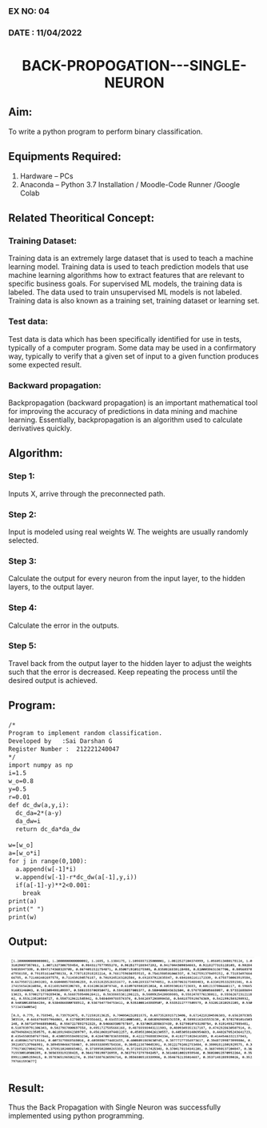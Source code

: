 ### EX NO: 04
### DATE : 11/04/2022

# <p align='center'> BACK-PROPOGATION---SINGLE-NEURON </p>
## Aim:
To write a python program to perform binary classification.

## Equipments Required:
1. Hardware – PCs
2. Anaconda – Python 3.7 Installation / Moodle-Code Runner /Google Colab

## Related Theoritical Concept:
### Training Dataset:
Training data is an extremely large dataset that is used to teach a machine learning model. Training data is used to teach prediction models that use machine learning algorithms how to extract features that are relevant to specific business goals. For supervised ML models, the training data is labeled. The data used to train unsupervised ML models is not labeled. Training data is also known as a training set, training dataset or learning set.

### Test data:
Test data is data which has been specifically identified for use in tests, typically of a computer program. Some data may be used in a confirmatory way, typically to verify that a given set of input to a given function produces some expected result.

### Backward propagation:
Backpropagation (backward propagation) is an important mathematical tool for improving the accuracy of predictions in data mining and machine learning. Essentially, backpropagation is an algorithm used to calculate derivatives quickly.

## Algorithm:
### Step 1:
Inputs X, arrive through the preconnected path.
### Step 2:
Input is modeled using real weights W. The weights are usually randomly selected.
### Step 3:
Calculate the output for every neuron from the input layer, to the hidden layers, to the output layer.
### Step 4:
Calculate the error in the outputs.
### Step 5:
Travel back from the output layer to the hidden layer to adjust the weights such that the error is decreased.
Keep repeating the process until the desired output is achieved.

## Program:
```
/*
Program to implement random classification.
Developed by   :Sai Darshan G
Register Number :  212221240047
*/
import numpy as np
i=1.5    
w_o=0.8  
y=0.5    
r=0.01   
def dc_dw(a,y,i):
  dc_da=2*(a-y)
  da_dw=i
  return dc_da*da_dw
  
w=[w_o]
a=[w_o*i]
for j in range(0,100):
  a.append(w[-1]*i)
  w.append(w[-1]-r*dc_dw(a[-1],y,i))
  if(a[-1]-y)**2<0.001:
    break
print(a)
print(" ")
print(w)
```

## Output:
![output](1.jpg)

## Result:
Thus the Back Propagation with Single Neuron was successfully implemented using python programming.

